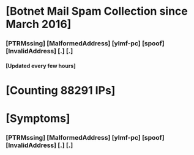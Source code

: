 # [Botnet Mail Spam Collection since March 2016]
### [PTRMssing] [MalformedAddress] [ylmf-pc] [spoof] [InvalidAddress] [.] [.]
#### [Updated every few hours]

# [Counting 88291 IPs]

# [Symptoms] 
###   [PTRMssing] [MalformedAddress] [ylmf-pc] [spoof] [InvalidAddress] [.] [.]

